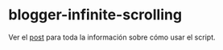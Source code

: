 # blogger-infinite-scrolling

Ver el [post](http://emiliocobos.net/scroll-infinito-en-blogger-hecho-bien/) para toda la información sobre cómo usar el script.